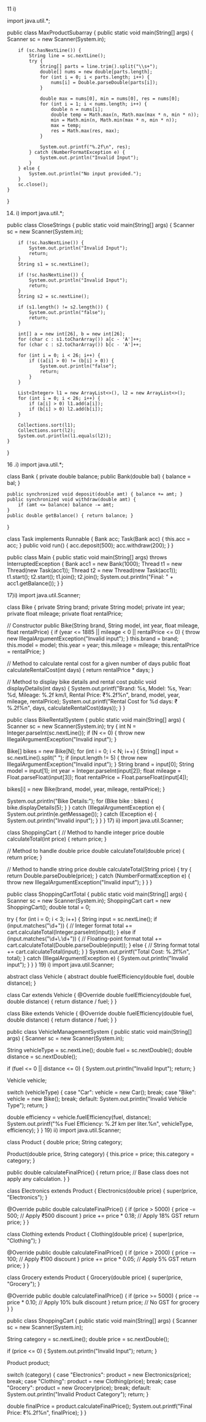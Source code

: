 11 i) 
 
import java.util.*; 
 
public class MaxProductSubarray { 
    public static void main(String[] args) { 
        Scanner sc = new Scanner(System.in); 
         
        if (sc.hasNextLine()) { 
            String line = sc.nextLine(); 
            try { 
                String[] parts = line.trim().split("\\s+"); 
                double[] nums = new double[parts.length]; 
                for (int i = 0; i < parts.length; i++) { 
                    nums[i] = Double.parseDouble(parts[i]); 
                } 
 
                double max = nums[0], min = nums[0], res = nums[0]; 
                for (int i = 1; i < nums.length; i++) { 
                    double n = nums[i]; 
                    double temp = Math.max(n, Math.max(max * n, min * n)); 
                    min = Math.min(n, Math.min(max * n, min * n)); 
                    max = temp; 
                    res = Math.max(res, max); 
                } 
 
                System.out.printf("%.2f\n", res); 
            } catch (NumberFormatException e) {  
                System.out.println("Invalid Input"); 
            } 
        } else { 
            System.out.println("No input provided.");  
        } 
        sc.close();  
    } 
} 
 
 
 
14. i) 
import java.util.*; 
 
public class CloseStrings { 
    public static void main(String[] args) { 
        Scanner sc = new Scanner(System.in); 
 
        if (!sc.hasNextLine()) { 
            System.out.println("Invalid Input"); 
            return; 
        } 
        String s1 = sc.nextLine(); 
 
        if (!sc.hasNextLine()) { 
            System.out.println("Invalid Input"); 
            return; 
        } 
        String s2 = sc.nextLine(); 
 
        if (s1.length() != s2.length()) { 
            System.out.println("false"); 
            return; 
        } 
 
        int[] a = new int[26], b = new int[26]; 
        for (char c : s1.toCharArray()) a[c - 'A']++; 
        for (char c : s2.toCharArray()) b[c - 'A']++; 
 
        for (int i = 0; i < 26; i++) { 
            if ((a[i] > 0) != (b[i] > 0)) { 
                System.out.println("false"); 
                return; 
            } 
        } 
 
        List<Integer> l1 = new ArrayList<>(), l2 = new ArrayList<>(); 
        for (int i = 0; i < 26; i++) { 
            if (a[i] > 0) l1.add(a[i]); 
            if (b[i] > 0) l2.add(b[i]); 
        } 
 
        Collections.sort(l1); 
        Collections.sort(l2); 
        System.out.println(l1.equals(l2)); 
    } 
} 
 
 
 
 
 
16   .i) 
import java.util.*; 
 
class Bank { 
    private double balance; 
    public Bank(double bal) { balance = bal; } 
 
    public synchronized void deposit(double amt) { balance += amt; } 
    public synchronized void withdraw(double amt) { 
        if (amt <= balance) balance -= amt; 
    } 
    public double getBalance() { return balance; } 
} 
 
class Task implements Runnable { 
    Bank acc; 
    Task(Bank acc) { this.acc = acc; } 
    public void run() { 
        acc.deposit(500); 
        acc.withdraw(200); 
    } 
} 
 
public class Main { 
    public static void main(String[] args) throws InterruptedException { 
        Bank acc1 = new Bank(1000); 
        Thread t1 = new Thread(new Task(acc1)); 
        Thread t2 = new Thread(new Task(acc1)); 
        t1.start(); t2.start(); 
        t1.join(); t2.join(); 
        System.out.println("Final: " + acc1.getBalance()); 
    } 
} 




















17)i)
import java.util.Scanner;

class Bike {
private String brand;
private String model;
private int year;
private float mileage;
private float rentalPrice;

// Constructor
public Bike(String brand, String model, int year, float mileage, float rentalPrice) {
if (year <= 1885 || mileage < 0 || rentalPrice <= 0) {
throw new IllegalArgumentException("Invalid input");
}
this.brand = brand;
this.model = model;
this.year = year;
this.mileage = mileage;
this.rentalPrice = rentalPrice;
}

// Method to calculate rental cost for a given number of days
public float calculateRentalCost(int days) {
return rentalPrice * days;
}

// Method to display bike details and rental cost
public void displayDetails(int days) {
System.out.printf("Brand: %s, Model: %s, Year: %d, Mileage: %.2f km/l, Rental Price: ₹%.2f%n",
brand, model, year, mileage, rentalPrice);
System.out.printf("Rental Cost for %d days: ₹%.2f%n", days, calculateRentalCost(days));
}
}

public class BikeRentalSystem {
public static void main(String[] args) {
Scanner sc = new Scanner(System.in);
try {
int N = Integer.parseInt(sc.nextLine());
if (N <= 0) {
throw new IllegalArgumentException("Invalid input");
}

Bike[] bikes = new Bike[N];
for (int i = 0; i < N; i++) {
String[] input = sc.nextLine().split(" ");
if (input.length != 5) {
throw new IllegalArgumentException("Invalid input");
}
String brand = input[0];
String model = input[1];
int year = Integer.parseInt(input[2]);
float mileage = Float.parseFloat(input[3]);
float rentalPrice = Float.parseFloat(input[4]);

bikes[i] = new Bike(brand, model, year, mileage, rentalPrice);
}

System.out.println("Bike Details:");
for (Bike bike : bikes) {
bike.displayDetails(5);
}
} catch (IllegalArgumentException e) {
System.out.println(e.getMessage());
} catch (Exception e) {
System.out.println("Invalid input");
}
}
}
17) ii)
import java.util.Scanner;

class ShoppingCart {
// Method to handle integer price
double calculateTotal(int price) {
return price;
}

// Method to handle double price
double calculateTotal(double price) {
return price;
}

// Method to handle string price
double calculateTotal(String price) {
try {
return Double.parseDouble(price);
} catch (NumberFormatException e) {
throw new IllegalArgumentException("Invalid input");
}
}
}

public class ShoppingCartTotal {
public static void main(String[] args) {
Scanner sc = new Scanner(System.in);
ShoppingCart cart = new ShoppingCart();
double total = 0;

try {
for (int i = 0; i < 3; i++) {
String input = sc.nextLine();
if (input.matches("\\d+")) { // Integer format
total += cart.calculateTotal(Integer.parseInt(input));
} else if (input.matches("\\d+\\.\\d+")) { // Floating-point format
total += cart.calculateTotal(Double.parseDouble(input));
} else { // String format
total += cart.calculateTotal(input);
}
}
System.out.printf("Total Cost: %.2f%n", total);
} catch (IllegalArgumentException e) {
System.out.println("Invalid input");
}
}
}
19) i)
import java.util.Scanner;

abstract class Vehicle {
abstract double fuelEfficiency(double fuel, double distance);
}

class Car extends Vehicle {
@Override
double fuelEfficiency(double fuel, double distance) {
return distance / fuel;
}
}

class Bike extends Vehicle {
@Override
double fuelEfficiency(double fuel, double distance) {
return distance / fuel;
}
}

public class VehicleManagementSystem {
public static void main(String[] args) {
Scanner sc = new Scanner(System.in);

String vehicleType = sc.nextLine();
double fuel = sc.nextDouble();
double distance = sc.nextDouble();

if (fuel <= 0 || distance <= 0) {
System.out.println("Invalid Input");
return;
}

Vehicle vehicle;

switch (vehicleType) {
case "Car":
vehicle = new Car();
break;
case "Bike":
vehicle = new Bike();
break;
default:
System.out.println("Invalid Vehicle Type");
return;
}

double efficiency = vehicle.fuelEfficiency(fuel, distance);
System.out.printf("%s Fuel Efficiency: %.2f km per liter.%n", vehicleType, efficiency);
}
}
19) ii)
import java.util.Scanner;

class Product {
double price;
String category;

Product(double price, String category) {
this.price = price;
this.category = category;
}

public double calculateFinalPrice() {
return price; // Base class does not apply any calculation.
}
}

class Electronics extends Product {
Electronics(double price) {
super(price, "Electronics");
}

@Override
public double calculateFinalPrice() {
if (price > 5000) {
price -= 500; // Apply ₹500 discount
}
price += price * 0.18; // Apply 18% GST
return price;
}
}

class Clothing extends Product {
Clothing(double price) {
super(price, "Clothing");
}

@Override
public double calculateFinalPrice() {
if (price > 2000) {
price -= 100; // Apply ₹100 discount
}
price += price * 0.05; // Apply 5% GST
return price;
}
}

class Grocery extends Product {
Grocery(double price) {
super(price, "Grocery");
}

@Override
public double calculateFinalPrice() {
if (price >= 5000) {
price -= price * 0.10; // Apply 10% bulk discount
}
return price; // No GST for grocery
}
}

public class ShoppingCart {
public static void main(String[] args) {
Scanner sc = new Scanner(System.in);

String category = sc.nextLine();
double price = sc.nextDouble();

if (price <= 0) {
System.out.println("Invalid Input");
return;
}

Product product;

switch (category) {
case "Electronics":
product = new Electronics(price);
break;
case "Clothing":
product = new Clothing(price);
break;
case "Grocery":
product = new Grocery(price);
break;
default:
System.out.println("Invalid Product Category");
return;
}

double finalPrice = product.calculateFinalPrice();
System.out.printf("Final Price: ₹%.2f%n", finalPrice);
}
}
 
